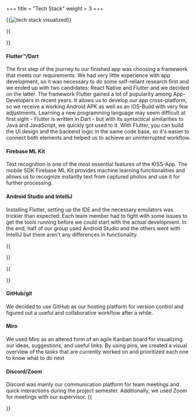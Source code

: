 +++
title = "Tech Stack"
weight = 3
+++

{{<image src="tech-stack-kiss.png" alt="tech stack visualized" caption="Our tech stack">}}

{{<section title="Tech Stack">}}
#### Flutter™️/Dart
The first step of the journey to our finished app was choosing a framework that meets our requirements. We had very little experience with app development, so it was necessary to do some self-reliant research  first and we ended up with two candidates: React Native and Flutter
and we decided on the latter.
The framework Flutter gained a lot of popularity among App-Developers in recent years.
It allows us to develop our app cross-platform, so we receive a working Android APK as well as an iOS-Build with very few adjustments.
Learning a new programming language may seem difficult at first sight - Flutter is written in Dart - but with its syntactical similarities to Java and JavaScript, we quickly got used to it.
With Flutter, you can build the UI design and the backend logic in the same code base, so it's easier to connect both elements and helped us to achieve an uninterrupted workflow.

#### Firebase ML Kit
Text recognition is one of the most essential features of the KISS-App.
The mobile SDK Firebase ML Kit provides machine learning functionalities and allows us to recognize instantly text from captured photos and use it for further processing.

#### Android Studio and IntelliJ
Installing Flutter, setting up the IDE and the necessary emulators was trickier than expected:
Each team member had to fight with some issues to get the tools running before we could start with the actual development. In the end, half of our group used Android Studio and the others went with IntelliJ but there aren't any differences in functionality.

{{</section>}}

{{<section title="Development Tools">}}
#### GitHub/git
We decided to use GitHub as our hosting platform for version control and figured out a useful and collaborative workflow after a while.

#### Miro
We used Miro as an altered form of an agile Kanban board for visualizing our ideas, suggestions, and useful links.
By using pins, we created a visual overview of the tasks that are currently worked on and prioritized each one to know what to do next

#### Discord/Zoom
Discord was mainly our communication platform for team meetings and quick interactions during the project semester. Additionally, we used Zoom for meetings with our supervisor.
{{</section>}}
